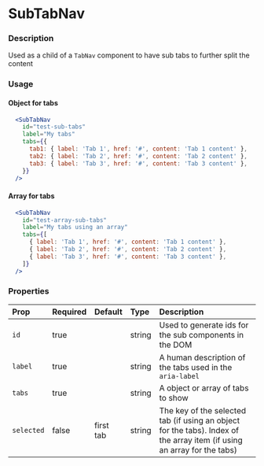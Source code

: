 SubTabNav
=========

### Description

Used as a child of a `TabNav` component to have sub tabs to further split the content

### Usage

#### Object for tabs
```jsx
  <SubTabNav
    id="test-sub-tabs"
    label="My tabs"
    tabs={{
      tab1: { label: 'Tab 1', href: '#', content: 'Tab 1 content' },
      tab2: { label: 'Tab 2', href: '#', content: 'Tab 2 content' },
      tab3: { label: 'Tab 3', href: '#', content: 'Tab 3 content' },
    }}
  />
```
#### Array for tabs
```jsx
  <SubTabNav
    id="test-array-sub-tabs"
    label="My tabs using an array"
    tabs={[
      { label: 'Tab 1', href: '#', content: 'Tab 1 content' },
      { label: 'Tab 2', href: '#', content: 'Tab 2 content' },
      { label: 'Tab 3', href: '#', content: 'Tab 3 content' },
    ]}
  />
```

### Properties
Prop        | Required | Default   | Type   | Description
:---------- | :------- | :-------- | :----- | :----------
 `id`       | true     |           | string | Used to generate ids for the sub components in the DOM
 `label`    | true     |           | string | A human description of the tabs used in the `aria-label`
 `tabs`     | true     |           | string | A object or array of tabs to show
 `selected` | false    | first tab | string | The key of the selected tab (if using an object for the tabs). Index of the array item (if using an array for the tabs)


